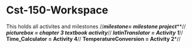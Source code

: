 # Cst-150-Workspace
This holds all activites and milestones
//***milestone= milestone project*****//
***picturebox = chapter 3 textbook activity***//
***latinTranslator = Activity 1***//
**Time_Calculator = Activity 4**//
**TemperatureConversion = Activity 2***//
